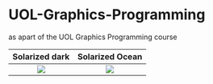 # UOL-Graphics-Programming
 as apart of the UOL Graphics Programming course


 Solarized dark             |  Solarized Ocean
    :-------------------------:|:-------------------------:
    ![](https://github.com/Gregory-Eales/UOL-Graphics-Programming/blob/master/img/3dSineGames.gif)  |  ![](https://github.com/Gregory-Eales/UOL-Graphics-Programming/blob/master/img/AngryBirds.gif)  |  ![](https://github.com/Gregory-Eales/UOL-Graphics-Programming/blob/master/img/AsteroidClone.gif)
